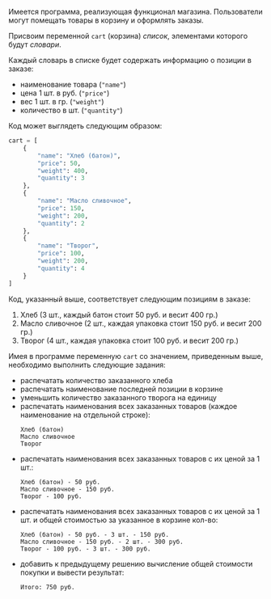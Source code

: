 Имеется программа, реализующая функционал магазина. Пользователи могут помещать товары в корзину и оформлять заказы.

Присвоим переменной `cart` (корзина) _список_, элементами которого будут _словари_. 

Каждый словарь в списке будет содержать информацию о позиции в заказе:
* наименование товара (`"name"`)
* цена 1 шт. в руб. (`"price"`)
* вес 1 шт. в гр. (`"weight"`)
* количество в шт. (`"quantity"`)

Код может выглядеть следующим образом:

```python
cart = [
    {
        "name": "Хлеб (батон)", 
        "price": 50, 
        "weight": 400, 
        "quantity": 3
    },
    {
        "name": "Масло сливочное", 
        "price": 150, 
        "weight": 200, 
        "quantity": 2
    },
    {
        "name": "Творог", 
        "price": 100, 
        "weight": 200, 
        "quantity": 4
    }
]
```
Код, указанный выше, соответствует следующим позициям в заказе: 
1. Хлеб (3 шт., каждый батон стоит 50 руб. и весит 400 гр.)
2. Масло сливочное (2 шт., каждая упаковка стоит 150 руб. и весит 200 гр.)
3. Творог (4 шт., каждая упаковка стоит 100 руб. и весит 200 гр.)

Имея в программе переменную `cart` со значением, приведенным выше, необходимо выполнить следующие задания:
* распечатать количество заказанного хлеба
* распечатать наименование последней позиции в корзине
* уменьшить количество заказанного творога на единицу
* распечатать наименования всех заказанных товаров (каждое наименование на отдельной строке):
    ```
    Хлеб (батон)
    Масло сливочное
    Творог
    ```
* распечатать наименования всех заказанных товаров с их ценой за 1 шт.:
    ```
    Хлеб (батон) - 50 руб.
    Масло сливочное - 150 руб.
    Творог - 100 руб.
    ```
* распечатать наименования всех заказанных товаров с их ценой за 1 шт. и общей стоимостью за указанное в корзине кол-во:
    ```
    Хлеб (батон) - 50 руб. - 3 шт. - 150 руб.
    Масло сливочное - 150 руб. - 2 шт. - 300 руб.
    Творог - 100 руб. - 3 шт. - 300 руб.
    ```
* добавить к предыдущему решению вычисление общей стоимости покупки и вывести результат:
    ```
    Итого: 750 руб.
    ```
